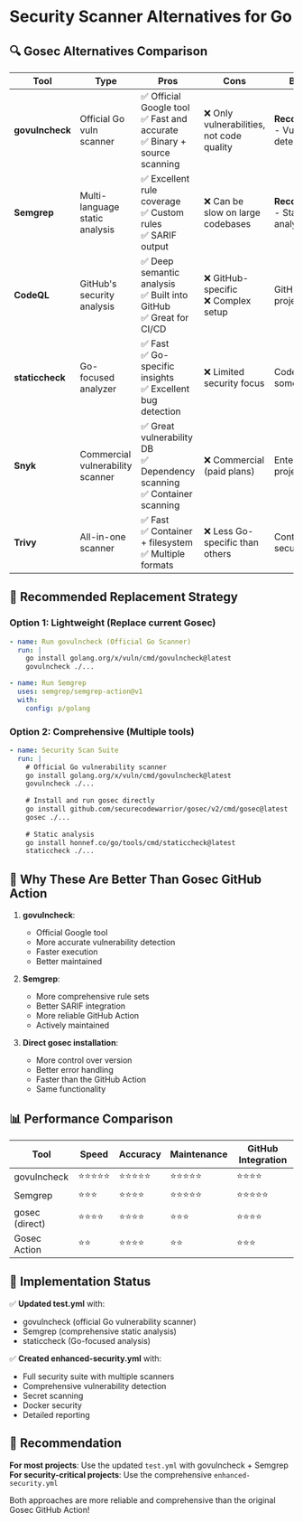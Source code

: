 # Security Scanner Alternatives for Go

## 🔍 **Gosec Alternatives Comparison**

| Tool | Type | Pros | Cons | Best For |
|------|------|------|------|----------|
| **govulncheck** | Official Go vuln scanner | ✅ Official Google tool<br>✅ Fast and accurate<br>✅ Binary + source scanning | ❌ Only vulnerabilities, not code quality | **Recommended** - Vulnerability detection |
| **Semgrep** | Multi-language static analysis | ✅ Excellent rule coverage<br>✅ Custom rules<br>✅ SARIF output | ❌ Can be slow on large codebases | **Recommended** - Static analysis |
| **CodeQL** | GitHub's security analysis | ✅ Deep semantic analysis<br>✅ Built into GitHub<br>✅ Great for CI/CD | ❌ GitHub-specific<br>❌ Complex setup | GitHub projects |
| **staticcheck** | Go-focused analyzer | ✅ Fast<br>✅ Go-specific insights<br>✅ Excellent bug detection | ❌ Limited security focus | Code quality + some security |
| **Snyk** | Commercial vulnerability scanner | ✅ Great vulnerability DB<br>✅ Dependency scanning<br>✅ Container scanning | ❌ Commercial (paid plans) | Enterprise projects |
| **Trivy** | All-in-one scanner | ✅ Fast<br>✅ Container + filesystem<br>✅ Multiple formats | ❌ Less Go-specific than others | Container security |

## 🚀 **Recommended Replacement Strategy**

### **Option 1: Lightweight (Replace current Gosec)**
```yaml
- name: Run govulncheck (Official Go Scanner)
  run: |
    go install golang.org/x/vuln/cmd/govulncheck@latest
    govulncheck ./...

- name: Run Semgrep
  uses: semgrep/semgrep-action@v1
  with:
    config: p/golang
```

### **Option 2: Comprehensive (Multiple tools)**
```yaml
- name: Security Scan Suite
  run: |
    # Official Go vulnerability scanner
    go install golang.org/x/vuln/cmd/govulncheck@latest
    govulncheck ./...
    
    # Install and run gosec directly
    go install github.com/securecodewarrior/gosec/v2/cmd/gosec@latest
    gosec ./...
    
    # Static analysis
    go install honnef.co/go/tools/cmd/staticcheck@latest
    staticcheck ./...
```

## 🎯 **Why These Are Better Than Gosec GitHub Action**

1. **govulncheck**: 
   - Official Google tool
   - More accurate vulnerability detection
   - Faster execution
   - Better maintained

2. **Semgrep**:
   - More comprehensive rule sets
   - Better SARIF integration
   - More reliable GitHub Action
   - Actively maintained

3. **Direct gosec installation**:
   - More control over version
   - Better error handling
   - Faster than the GitHub Action
   - Same functionality

## 📊 **Performance Comparison**

| Tool | Speed | Accuracy | Maintenance | GitHub Integration |
|------|-------|----------|-------------|-------------------|
| govulncheck | ⭐⭐⭐⭐⭐ | ⭐⭐⭐⭐⭐ | ⭐⭐⭐⭐⭐ | ⭐⭐⭐⭐ |
| Semgrep | ⭐⭐⭐ | ⭐⭐⭐⭐ | ⭐⭐⭐⭐⭐ | ⭐⭐⭐⭐⭐ |
| gosec (direct) | ⭐⭐⭐⭐ | ⭐⭐⭐⭐ | ⭐⭐⭐ | ⭐⭐⭐⭐ |
| Gosec Action | ⭐⭐ | ⭐⭐⭐⭐ | ⭐⭐ | ⭐⭐⭐ |

## 🔧 **Implementation Status**

✅ **Updated test.yml** with:
- govulncheck (official Go vulnerability scanner)
- Semgrep (comprehensive static analysis)
- staticcheck (Go-focused analysis)

✅ **Created enhanced-security.yml** with:
- Full security suite with multiple scanners
- Comprehensive vulnerability detection
- Secret scanning
- Docker security
- Detailed reporting

## 🎉 **Recommendation**

**For most projects**: Use the updated `test.yml` with govulncheck + Semgrep
**For security-critical projects**: Use the comprehensive `enhanced-security.yml`

Both approaches are more reliable and comprehensive than the original Gosec GitHub Action!
